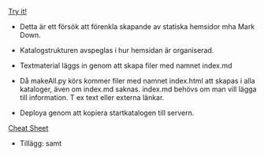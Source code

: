 [Try it!](https://christernilsson.github.io/2023/023B-SeniorSchack/Seniorschack_Stockholm/index.html)

* Detta är ett försök att förenkla skapande av statiska hemsidor mha Mark Down.

* Katalogstrukturen avspeglas i hur hemsidan är organiserad.

* Textmaterial läggs in genom att skapa filer med namnet index.md

* Då makeAll.py körs kommer filer med namnet index.html att skapas i alla kataloger, även om index.md saknas. index.md behövs om man vill lägga till information. T ex text eller externa länkar.

* Deploya genom att kopiera startkatalogen till servern.

[Cheat Sheet](https://commonmark.org/help/)

* Tillägg: <red></red> samt <green></green>
